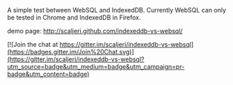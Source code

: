 A simple test between WebSQL and IndexedDB. Currently WebSQL can only be tested in Chrome and IndexedDB in Firefox.

demo page: http://scaljeri.github.com/indexeddb-vs-websql/


[![Join the chat at https://gitter.im/scaljeri/indexeddb-vs-websql](https://badges.gitter.im/Join%20Chat.svg)](https://gitter.im/scaljeri/indexeddb-vs-websql?utm_source=badge&utm_medium=badge&utm_campaign=pr-badge&utm_content=badge)